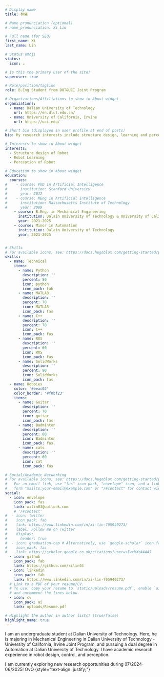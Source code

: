 ```yaml
---
# Display name
title: 林曦

# Name pronunciation (optional)
# name_pronunciation: Xi Lin

# Full name (for SEO)
first_name: Xi
last_name: Lin

# Status emoji
status:
  icon: ☕️

# Is this the primary user of the site?
superuser: true

# Role/position/tagline
role: B.Eng Student from DUT&UCI Joint Program

# Organizations/Affiliations to show in About widget
organizations:
  - name: Dalian University of Technology
    url: https://en.dlut.edu.cn/
  - name: University of California, Irvine
    url: https://uci.edu/

# Short bio (displayed in user profile at end of posts)
bio: My research interests include structure design, learning and perception for robots.

# Interests to show in About widget
interests:
  - Structure design of Robot
  - Robot Learning
  - Perception of Robot

# Education to show in About widget
education:
  courses:
#    - course: PhD in Artificial Intelligence
#      institution: Stanford University
#      year: 2012
#    - course: MEng in Artificial Intelligence
#      institution: Massachusetts Institute of Technology
#      year: 2009
    - course: B.Eng. in Mechanical Engineering
      institution: Dalain University of Technology & University of California, Irvine
      year: 2021-2025
    - course: Minor in Automation
      institution: Dalain University of Technology
      year: 2021-2025


# Skills
# For available icons, see: https://docs.hugoblox.com/getting-started/page-builder/#icons
skills:
  - name: Technical
    items:
      - name: Python
        description: ''
        percent: 80
        icon: python
        icon_pack: fab
      - name: MATLAB
        description: ''
        percent: 70
        icon: MATLAB
        icon_pack: fas
      - name: C++
        description: ''
        percent: 70
        icon: C++
        icon_pack: fas
      - name: ROS
        description: ''
        percent: 60
        icon: ROS
        icon_pack: fas
      - name: SolidWorks
        description: ''
        percent: 90
        icon: SolidWorks
        icon_pack: fas        
  - name: Hobbies
    color: '#eeac02'
    color_border: '#f0bf23'
    items:
      - name: Guitar
        description: ''
        percent: 70
        icon: guitar
        icon_pack: fas
      - name: Badminton
        description: ''
        percent: 80
        icon: Badminton
        icon_pack: fas
      - name: cats
        description: ''
        percent: 60
        icon: cat
        icon_pack: fas

# Social/Academic Networking
# For available icons, see: https://docs.hugoblox.com/getting-started/page-builder/#icons
#   For an email link, use "fas" icon pack, "envelope" icon, and a link in the
#   form "mailto:your-email@example.com" or "/#contact" for contact widget.
social:
  - icon: envelope
    icon_pack: fas
    link: xilin03@outlook.com
    # '/#contact'
#  - icon: twitter
#    icon_pack: fab
#    link: https://www.linkedin.com/in/xi-lin-705940273/
#    label: Follow me on Twitter
#    display:
#      header: true
#  - icon: graduation-cap # Alternatively, use `google-scholar` icon from `ai` icon pack
#    icon_pack: fas
#    link: https://scholar.google.co.uk/citations?user=sIwtMXoAAAAJ
  - icon: github
    icon_pack: fab
    link: https://github.com/xilin03
  - icon: linkedin
    icon_pack: fab
    link: https://www.linkedin.com/in/xi-lin-705940273/
  # Link to a PDF of your resume/CV.
  # To use: copy your resume to `static/uploads/resume.pdf`, enable `ai` icons in `params.yaml`,
  # and uncomment the lines below.
  - icon: cv
    icon_pack: ai
    link: uploads/Resume.pdf

# Highlight the author in author lists? (true/false)
highlight_name: true
---
```


I am an undergraduate student at Dalian University of Technology. Here, he is majoring in Mechanical Engineering in Dalian University of Technology - University of California, Irvine Joint Program, and pursuing a dual degree in Automation at Dalian University of Technology. I have academic research experience in robot design, control, and perception. 

I am currently exploring new research opportunities during 07/2024-06/2025! OvO
{style="text-align: justify;"}
